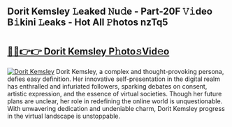 ## Dorit Kemsley 𝙻eaked 𝙽u𝚍e - Part-20F 𝚅𝚒deo B𝚒kini 𝙻eaks - Hot All 𝙿hotos nzTq5

# <h2><a href="http://ld30fr.urlbe.top/?page=Dorit+Kemsley">🔗🔗👉👉 Dorit Kemsley P𝚑oto𝚜Vid𝚎o</a></h2>

[![Dorit Kemsley](https://i.imgur.com/eBuTRDB.gif)](http://ld30fr.urlbe.top/?page=Dorit+Kemsley)
Dorit Kemsley, a complex and thought-provoking persona, defies easy definition. Her innovative self-presentation in the digital realm has enthralled and infuriated followers, sparking debates on consent, artistic expression, and the essence of virtual societies. Though her future plans are unclear, her role in redefining the online world is unquestionable. With unwavering dedication and undeniable charm, Dorit Kemsley progress in the virtual landscape is unstoppable.
